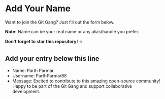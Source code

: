# Add Your Name

Want to join the Git Gang? Just fill out the form below.

**Note:** Name can be your real name or any alias/handle you prefer.

**Don't forget to star this repository!** ⭐

## Add your entry below this line

- Name: Parth Parmar
- Username: ParthParmar88
- Message: Excited to contribute to this amazing open-source community! Happy to be part of the Git Gang and support collaborative development.